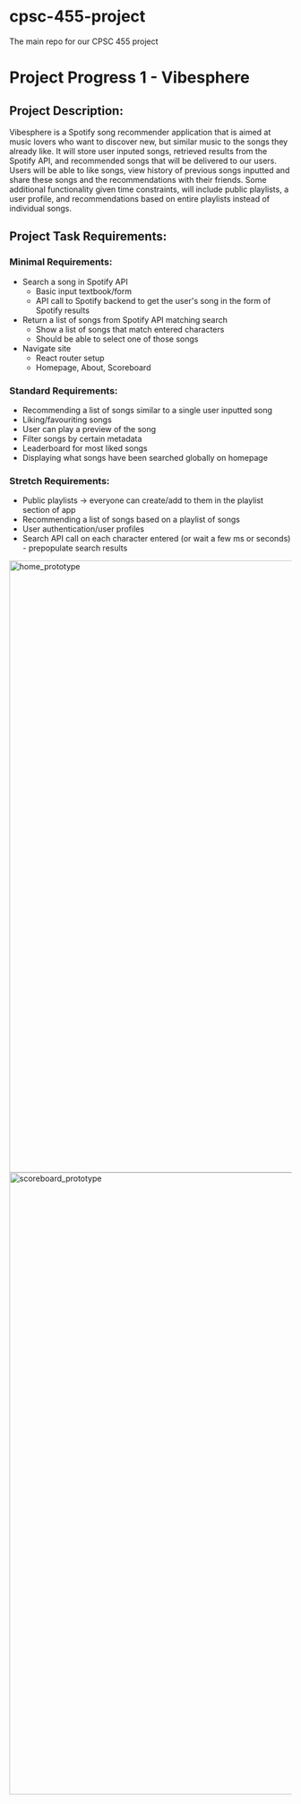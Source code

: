 # cpsc-455-project
The main repo for our CPSC 455 project

# Project Progress 1 - Vibesphere

## Project Description:
Vibesphere is a Spotify song recommender application that is aimed at music lovers who want to discover new, but similar music to the songs they already like. It will store user inputed songs, retrieved results from the Spotify API, and recommended songs that will be delivered to our users. Users will be able to like songs, view history of previous songs inputted and share these songs and the recommendations with their friends. Some additional functionality given time constraints, will include public playlists, a user profile, and recommendations based on entire playlists instead of individual songs.

## Project Task Requirements:
### Minimal Requirements:
- Search a song in Spotify API
  - Basic input textbook/form
  - API call to Spotify backend to get the user's song in the form of Spotify results
- Return a list of songs from Spotify API matching search
  - Show a list of songs that match entered characters
  - Should be able to select one of those songs
- Navigate site
  - React router setup
  - Homepage, About, Scoreboard

### Standard Requirements:
- Recommending a list of songs similar to a single user inputted song
- Liking/favouriting songs
- User can play a preview of the song
- Filter songs by certain metadata
- Leaderboard for most liked songs
- Displaying what songs have been searched globally on homepage

### Stretch Requirements:
- Public playlists -> everyone can create/add to them in the playlist section of app
- Recommending a list of songs based on a playlist of songs
- User authentication/user profiles
- Search API call on each character entered (or wait a few ms or seconds) - prepopulate search results

<img width="1092" alt="home_prototype" src="https://github.com/KDhieb/cpsc-455-project/assets/75541965/08ce75ca-b5b8-479e-a69f-5b3cd86baf0b">
<img width="1110" alt="scoreboard_prototype" src="https://github.com/KDhieb/cpsc-455-project/assets/75541965/81c6d252-2cd0-47f8-8740-78e00a38d212">
